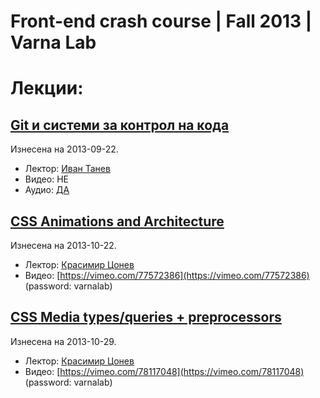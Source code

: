 Front-end crash course | Fall 2013 | Varna Lab
==============================================

# Лекции: #

## [Git и системи за контрол на кода](https://github.com/FrontendCrashCourse-Varnalab/lectures/tree/master/GIT) ##
Изнесена на 2013-09-22.

 - Лектор: [Иван Танев](https://github.com/VanTanev)
 - Видео: НЕ
 - Аудио: [ДА](http://www.mediafire.com/download/4xlrdxi42sm9hse/Git_lecture%5B2013-09-22%5D.mp3)

## [CSS Animations and Architecture](https://github.com/FrontendCrashCourse-Varnalab/lectures/tree/master/CSSAnimationsArchitecture) ##
Изнесена на 2013-10-22.

 - Лектор: [Красимир Цонев](http://krasimirtsonev.com/main/)
 - Видео: [https://vimeo.com/77572386](https://vimeo.com/77572386) (password: varnalab)

## [CSS Media types/queries + preprocessors](https://github.com/FrontendCrashCourse-Varnalab/lectures/tree/master/CSSMediaAndPreprocessors) ##
Изнесена на 2013-10-29.

 - Лектор: [Красимир Цонев](http://krasimirtsonev.com/main/)
 - Видео: [https://vimeo.com/78117048](https://vimeo.com/78117048) (password: varnalab)
